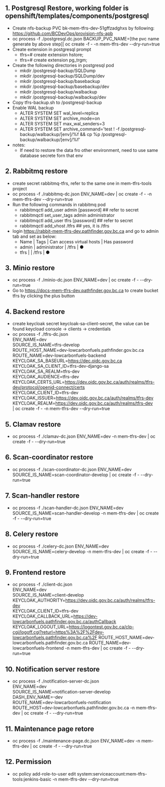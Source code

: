 ## 1. Postgresql Restore, working folder is openshift/templates/components/postgresql
* Create nfs-backup PVC bk-mem-tfrs-dev-51gffzadghxs by following: https://github.com/BCDevOps/provision-nfs-apb 
* oc process -f ./postgresql.dc.json BACKUP_PVC_NAME=[the pvc name generate by above step]| oc create -f - -n mem-tfrs-dev --dry-run=true 
* Create extension in postgresql prompt
    * tfrs=# create extension hstore;
    * tfrs=# create extension pg_trgm;
* Create the following directories in postgresql pod
    * mkdir /postgresql-backup/SQLDump 
    * mkdir /postgresql-backup/SQLDump/dev
    * mkdir /postgresql-backup/basebackup
    * mkdir /postgresql-backup/basebackup/dev
    * mkdir /postgresql-backup/walbackup
    * mkdir /postgresql-backup/walbackup/dev
* Copy tfrs-backup.sh to /postgresql-backup
* Enable WAL backup
    * ALTER SYSTEM SET wal_level=replica
    * ALTER SYSTEM SET archive_mode=on
    * ALTER SYSTEM SET max_wal_senders=3
    * ALTER SYSTEM SET archive_command='test ! -f /postgresql-backup/walbackup/[env]/%f && cp %p /postgresql-backup/walbackup/[env]/%f'
* notes: 
    * If need to restore the data fro other environment, need to use same database secrete forn that env

## 2. Rabbitmq restore
* create secret rabbitmq-tfrs, refer to the same one in mem-tfrs-tools project
* oc process -f ./rabbitmq-dc.json ENV_NAME=dev | oc create -f - -n mem-tfrs-dev --dry-run=true
* Run the following commands in rabbitmq pod
    * rabbitmqctl add_user admin [password]    ## refer to secret
    * rabbitmqctl set_user_tags admin administrator
    * rabbitmqctl add_user tfrs [password]    ## refer to secret
    * rabbitmqctl add_vhost /tfrs     ## yes, it is /tfrs
* login https://rabbit-mem-tfrs-dev.pathfinder.gov.bc.ca and go to admin tab and set as below:
    * Name | Tags | Can access virtual hosts | Has password
    * admin | administrator | /tfrs | ●
    * tfrs | | /tfrs | ●

## 3. Minio restore
* oc process -f ./minio-dc.json ENV_NAME=dev | oc create -f - --dry-run=true
* Go to https://docs-mem-tfrs-dev.pathfinder.gov.bc.ca to create bucket tfrs by clicking the plus button

## 4. Backend restore
* create keycloak secret keycloak-sa-client-secret, the value can be found keycload console -> clients -> credentials
* oc process -f ./tfrs-dc.json \
ENV_NAME=dev \
SOURCE_IS_NAME=tfrs-develop \
ROUTE_HOST_NAME=dev-lowcarbonfuels.pathfinder.gov.bc.ca \
ROUTE_NAME=dev-lowcarbonfuels-backend \
KEYCLOAK_SA_BASEURL=https://dec.oidc.gov.bc.ca \
KEYCLOAK_SA_CLIENT_ID=tfrs-dev-django-sa \
KEYCLOAK_SA_REALM=tfrs-dev \
KEYCLOAK_AUDIENCE=tfrs-dev \
KEYCLOAK_CERTS_URL=https://dev.oidc.gov.bc.ca/auth/realms/tfrs-dev/protocol/openid-connect/certs \
KEYCLOAK_CLIENT_ID=tfrs-dev \
KEYCLOAK_ISSUER=https://dev.oidc.gov.bc.ca/auth/realms/tfrs-dev \
KEYCLOAK_REALM=https://dev.oidc.gov.bc.ca/auth/realms/tfrs-dev \
| oc create -f - -n mem-tfrs-dev --dry-run=true

## 5. Clamav restore
* oc process -f ./clamav-dc.json ENV_NAME=dev -n mem-tfrs-dev | oc create -f - --dry-run=true

## 6. Scan-coordinator restore
* oc process -f ./scan-coordinator-dc.json ENV_NAME=dev SOURCE_IS_NAME=scan-coordinator-develop | oc create -f - --dry-run=true

## 7. Scan-handler restore
* oc process -f ./scan-handler-dc.json ENV_NAME=dev SOURCE_IS_NAME=scan-handler-develop -n mem-tfrs-dev | oc create -f - --dry-run=true

## 8. Celery restore
* oc process -f ./celery-dc.json ENV_NAME=dev SOURCE_IS_NAME=celery-develop -n mem-tfrs-dev | oc create -f - --dry-run=true

## 9. Frontend restore
* oc process -f ./client-dc.json \
ENV_NAME=dev \
SOURCE_IS_NAME=client-develop \
KEYCLOAK_AUTHORITY=https://dev.oidc.gov.bc.ca/auth/realms/tfrs-dev \
KEYCLOAK_CLIENT_ID=tfrs-dev \
KEYCLOAK_CALLBACK_URL=https://dev-lowcarbonfuels.pathfinder.gov.bc.ca/authCallback \
KEYCLOAK_LOGOUT_URL=https://logontest.gov.bc.ca/clp-cgi/logoff.cgi?returl=https%3A%2F%2Fdev-lowcarbonfuels.pathfinder.gov.bc.ca%2F ROUTE_HOST_NAME=dev-lowcarbonfuels.pathfinder.gov.bc.ca ROUTE_NAME=dev-lowcarbonfuels-frontend -n mem-tfrs-dev | oc create -f - --dry-run=true

## 10. Notification server restore
* oc process -f ./notification-server-dc.json \
ENV_NAME=dev \
SOURCE_IS_NAME=notification-server-develop \
DASH_ENV_NAME=-dev \
ROUTE_NAME=dev-lowcarbonfuels-notification \
ROUTE_HOST=dev-lowcarbonfuels.pathfinder.gov.bc.ca -n mem-tfrs-dev | oc create -f - --dry-run=true

## 11. Maintenance page retore
* oc process -f ./maintenance-page.dc.json ENV_NAME=dev -n mem-tfrs-dev | oc create -f - --dry-run=true

## 12. Permission
* oc policy add-role-to-user edit system:serviceaccount:mem-tfrs-tools:jenkins-basic -n mem-tfrs-dev --dry-run=true
